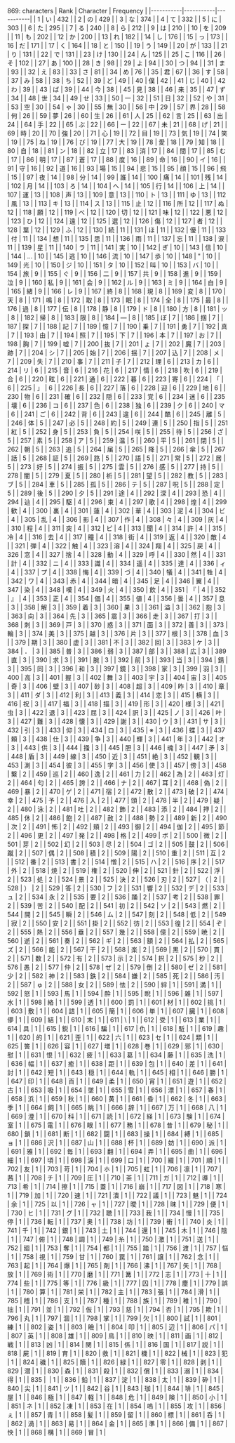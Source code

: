  869: characters 
| Rank | Character | Frequency |
|-----------|-----------|-----------|
| 1 | い | 432 |
| 2 | の | 429 |
| 3 | な | 374 |
| 4 | て | 332 |
| 5 | に | 303 |
| 6 | た | 295 |
| 7 | る | 240 |
| 8 | ら | 212 |
| 9 | は | 210 |
| 10 | を | 209 |
| 11 | も | 202 |
| 12 | か | 200 |
| 13 | れ | 182 |
| 14 | し | 176 |
| 15 | っ | 173 |
| 16 | だ | 171 |
| 17 | く | 164 |
| 18 | と | 150 |
| 19 | う | 149 |
| 20 | が | 133 |
| 21 | り | 131 |
| 22 | で | 131 |
| 23 | け | 130 |
| 24 | ん | 125 |
| 25 | こ | 116 |
| 26 | そ | 102 |
| 27 | あ | 100 |
| 28 | き | 98 |
| 29 | よ | 94 |
| 30 | つ | 94 |
| 31 | ま | 93 |
| 32 | え | 83 |
| 33 | さ | 81 |
| 34 | め | 76 |
| 35 | 君 | 67 |
| 36 | す | 58 |
| 37 | み | 58 |
| 38 | ち | 52 |
| 39 | ど | 49 |
| 40 | 僕 | 42 |
| 41 | じ | 40 |
| 42 | わ | 39 |
| 43 | ば | 39 |
| 44 | 今 | 38 |
| 45 | 見 | 38 |
| 46 | 来 | 35 |
| 47 | ず | 34 |
| 48 | 世 | 34 |
| 49 | せ | 33 |
| 50 | 一 | 32 |
| 51 | 日 | 32 |
| 52 | や | 31 |
| 53 | 空 | 30 |
| 54 | ゃ | 30 |
| 55 | 無 | 30 |
| 56 | 中 | 29 |
| 57 | 界 | 28 |
| 58 | 何 | 26 |
| 59 | 夢 | 26 |
| 60 | 生 | 26 |
| 61 | 人 | 25 |
| 62 | 言 | 25 |
| 63 | 出 | 24 |
| 64 | 手 | 22 |
| 65 | ぶ | 22 |
| 66 | ー | 22 |
| 67 | 未 | 21 |
| 68 | げ | 21 |
| 69 | 時 | 20 |
| 70 | 強 | 20 |
| 71 | 心 | 19 |
| 72 | 目 | 19 |
| 73 | 気 | 19 |
| 74 | 笑 | 19 |
| 75 | ね | 19 |
| 76 | び | 19 |
| 77 | 大 | 19 |
| 78 | 愛 | 18 |
| 79 | 知 | 18 |
| 80 | 自 | 18 |
| 81 | ン | 18 |
| 82 | 立 | 17 |
| 83 | 消 | 17 |
| 84 | 間 | 17 |
| 85 | む | 17 |
| 86 | 明 | 17 |
| 87 | 蒼 | 17 |
| 88 | 度 | 16 |
| 89 | 命 | 16 |
| 90 | イ | 16 |
| 91 | 守 | 16 |
| 92 | 道 | 16 |
| 93 | 場 | 15 |
| 94 | 悲 | 15 |
| 95 | 顔 | 15 |
| 96 | 飛 | 15 |
| 97 | 夜 | 14 |
| 98 | 分 | 14 |
| 99 | 誰 | 14 |
| 100 | 痛 | 14 |
| 101 | 残 | 14 |
| 102 | 月 | 14 |
| 103 | ろ | 14 |
| 104 | へ | 14 |
| 105 | 行 | 14 |
| 106 | 上 | 14 |
| 107 | 運 | 13 |
| 108 | 声 | 13 |
| 109 | 意 | 13 |
| 110 | ト | 13 |
| 111 | ゆ | 13 |
| 112 | 風 | 13 |
| 113 | キ | 13 |
| 114 | ス | 13 |
| 115 | 止 | 12 |
| 116 | 所 | 12 |
| 117 | ぬ | 12 |
| 118 | 願 | 12 |
| 119 | べ | 12 |
| 120 | 切 | 12 |
| 121 | 味 | 12 |
| 122 | 悪 | 12 |
| 123 | ひ | 12 |
| 124 | 遠 | 12 |
| 125 | 選 | 12 |
| 126 | 傷 | 12 |
| 127 | 者 | 12 |
| 128 | 葉 | 12 |
| 129 | ふ | 12 |
| 130 | 続 | 11 |
| 131 | ほ | 11 |
| 132 | 優 | 11 |
| 133 | 付 | 11 |
| 134 | 想 | 11 |
| 135 | 思 | 11 |
| 136 | 雨 | 11 |
| 137 | 忘 | 11 |
| 138 | 涙 | 11 |
| 139 | 星 | 11 |
| 140 | ラ | 11 |
| 141 | 実 | 10 |
| 142 | ぎ | 10 |
| 143 | 信 | 10 |
| 144 | … | 10 |
| 145 | 逃 | 10 |
| 146 | 流 | 10 |
| 147 | 歩 | 10 |
| 148 | " | 10 |
| 149 | 光 | 10 |
| 150 | ジ | 10 |
| 151 | タ | 10 |
| 152 | 叫 | 10 |
| 153 | バ | 10 |
| 154 | 旅 | 9 |
| 155 | ぐ | 9 |
| 156 | 二 | 9 |
| 157 | 共 | 9 |
| 158 | 進 | 9 |
| 159 | 泣 | 9 |
| 160 | 私 | 9 |
| 161 | 会 | 9 |
| 162 | ル | 9 |
| 163 | ミ | 9 |
| 164 | 白 | 9 |
| 165 | 緒 | 9 |
| 166 | レ | 9 |
| 167 | 終 | 8 |
| 168 | 現 | 8 |
| 169 | 変 | 8 |
| 170 | 天 | 8 |
| 171 | 鳴 | 8 |
| 172 | 取 | 8 |
| 173 | 眠 | 8 |
| 174 | 全 | 8 |
| 175 | 最 | 8 |
| 176 | 過 | 8 |
| 177 | 伝 | 8 |
| 178 | 静 | 8 |
| 179 | ド | 8 |
| 180 | 方 | 8 |
| 181 | ッ | 8 |
| 182 | 帰 | 8 |
| 183 | 限 | 8 |
| 184 | ― | 8 |
| 185 | ぼ | 7 |
| 186 | 掴 | 7 |
| 187 | 探 | 7 |
| 188 | 記 | 7 |
| 189 | 憶 | 7 |
| 190 | 乗 | 7 |
| 191 | 勇 | 7 |
| 192 | 真 | 7 |
| 193 | 由 | 7 |
| 194 | 照 | 7 |
| 195 | 下 | 7 |
| 196 | 本 | 7 |
| 197 | お | 7 |
| 198 | 胸 | 7 |
| 199 | 嘘 | 7 |
| 200 | 抜 | 7 |
| 201 | ょ | 7 |
| 202 | 魔 | 7 |
| 203 | 跡 | 7 |
| 204 | シ | 7 |
| 205 | 始 | 7 |
| 206 | 揺 | 7 |
| 207 | 込 | 7 |
| 208 | メ | 7 |
| 209 | 失 | 7 |
| 210 | 事 | 7 |
| 211 | 子 | 7 |
| 212 | 理 | 6 |
| 213 | カ | 6 |
| 214 | リ | 6 |
| 215 | 音 | 6 |
| 216 | 花 | 6 |
| 217 | 情 | 6 |
| 218 | 吹 | 6 |
| 219 | 合 | 6 |
| 220 | 眩 | 6 |
| 221 | 通 | 6 |
| 222 | 暮 | 6 |
| 223 | 寄 | 6 |
| 224 | 「 | 6 |
| 225 | 」 | 6 |
| 226 | 長 | 6 |
| 227 | 落 | 6 |
| 228 | 迎 | 6 |
| 229 | 地 | 6 |
| 230 | 物 | 6 |
| 231 | 確 | 6 |
| 232 | 隠 | 6 |
| 233 | 覚 | 6 |
| 234 | 迷 | 6 |
| 235 | 壊 | 6 |
| 236 | コ | 6 |
| 237 | 色 | 6 |
| 238 | 独 | 6 |
| 239 | ク | 6 |
| 240 | マ | 6 |
| 241 | ご | 6 |
| 242 | 背 | 6 |
| 243 | 違 | 6 |
| 244 | 酷 | 6 |
| 245 | 離 | 5 |
| 246 | 体 | 5 |
| 247 | 必 | 5 |
| 248 | 約 | 5 |
| 249 | 連 | 5 |
| 250 | 指 | 5 |
| 251 | 紅 | 5 |
| 252 | 身 | 5 |
| 253 | 負 | 5 |
| 254 | 咲 | 5 |
| 255 | 待 | 5 |
| 256 | ざ | 5 |
| 257 | 素 | 5 |
| 258 | ア | 5 |
| 259 | 温 | 5 |
| 260 | 平 | 5 |
| 261 | 閉 | 5 |
| 262 | 朝 | 5 |
| 263 | 追 | 5 |
| 264 | 届 | 5 |
| 265 | 降 | 5 |
| 266 | 傘 | 5 |
| 267 | 話 | 5 |
| 268 | 証 | 5 |
| 269 | 路 | 5 |
| 270 | 語 | 5 |
| 271 | 常 | 5 |
| 272 | 居 | 5 |
| 273 | 好 | 5 |
| 274 | 振 | 5 |
| 275 | 雲 | 5 |
| 276 | 感 | 5 |
| 277 | 持 | 5 |
| 278 | 闇 | 5 |
| 279 | 夏 | 5 |
| 280 | 祈 | 5 |
| 281 | 望 | 5 |
| 282 | 教 | 5 |
| 283 | ブ | 5 |
| 284 | 車 | 5 |
| 285 | 孤 | 5 |
| 286 | テ | 5 |
| 287 | 呪 | 5 |
| 288 | 定 | 5 |
| 289 | 後 | 5 |
| 290 | 夕 | 5 |
| 291 | 途 | 4 |
| 292 | 深 | 4 |
| 293 | 恐 | 4 |
| 294 | 辿 | 4 |
| 295 | 駆 | 4 |
| 296 | 束 | 4 |
| 297 | 歌 | 4 |
| 298 | 煌 | 4 |
| 299 | 歓 | 4 |
| 300 | 裏 | 4 |
| 301 | 蓮 | 4 |
| 302 | 華 | 4 |
| 303 | 泥 | 4 |
| 304 | ビ | 4 |
| 305 | 乱 | 4 |
| 306 | 影 | 4 |
| 307 | 作 | 4 |
| 308 | 々 | 4 |
| 309 | 灰 | 4 |
| 310 | 程 | 4 |
| 311 | 突 | 4 |
| 312 | ピ | 4 |
| 313 | 聞 | 4 |
| 314 | 許 | 4 |
| 315 | 冷 | 4 |
| 316 | 去 | 4 |
| 317 | 瞳 | 4 |
| 318 | 街 | 4 |
| 319 | 返 | 4 |
| 320 | 敵 | 4 |
| 321 | 弾 | 4 |
| 322 | 触 | 4 |
| 323 | 溶 | 4 |
| 324 | 翔 | 4 |
| 325 | 戻 | 4 |
| 326 | 窓 | 4 |
| 327 | 捨 | 4 |
| 328 | 動 | 4 |
| 329 | 呼 | 4 |
| 330 | 然 | 4 |
| 331 | 計 | 4 |
| 332 | ニ | 4 |
| 333 | 識 | 4 |
| 334 | 遥 | 4 |
| 335 | 達 | 4 |
| 336 | ィ | 4 |
| 337 | プ | 4 |
| 338 | 悔 | 4 |
| 339 | づ | 4 |
| 340 | 犠 | 4 |
| 341 | 牲 | 4 |
| 342 | ワ | 4 |
| 343 | 赤 | 4 |
| 344 | 暗 | 4 |
| 345 | 足 | 4 |
| 346 | 翼 | 4 |
| 347 | 染 | 4 |
| 348 | 嘆 | 4 |
| 349 | 火 | 4 |
| 350 | 飲 | 4 |
| 351 | 『 | 4 |
| 352 | 』 | 4 |
| 353 | 正 | 4 |
| 354 | 価 | 4 |
| 355 | 値 | 4 |
| 356 | 曇 | 4 |
| 357 | 息 | 3 |
| 358 | 解 | 3 |
| 359 | 着 | 3 |
| 360 | 果 | 3 |
| 361 | 溢 | 3 |
| 362 | 抱 | 3 |
| 363 | 向 | 3 |
| 364 | 先 | 3 |
| 365 | 震 | 3 |
| 366 | 走 | 3 |
| 367 | 打 | 3 |
| 368 | 刺 | 3 |
| 369 | 戸 | 3 |
| 370 | 惑 | 3 |
| 371 | 面 | 3 |
| 372 | 善 | 3 |
| 373 | 輪 | 3 |
| 374 | 美 | 3 |
| 375 | 越 | 3 |
| 376 | 片 | 3 |
| 377 | 根 | 3 |
| 378 | 血 | 3 |
| 379 | 期 | 3 |
| 380 | 虚 | 3 |
| 381 | 不 | 3 |
| 382 | 回 | 3 |
| 383 | ケ | 3 |
| 384 | ． | 3 |
| 385 | 普 | 3 |
| 386 | 弱 | 3 |
| 387 | 部 | 3 |
| 388 | 広 | 3 |
| 389 | 直 | 3 |
| 390 | 求 | 3 |
| 391 | 腕 | 3 |
| 392 | 前 | 3 |
| 393 | 当 | 3 |
| 394 | 錆 | 3 |
| 395 | 同 | 3 |
| 396 | 和 | 3 |
| 397 | 鏡 | 3 |
| 398 | 家 | 3 |
| 399 | 羽 | 3 |
| 400 | 高 | 3 |
| 401 | 握 | 3 |
| 402 | 舞 | 3 |
| 403 | 宇 | 3 |
| 404 | 宙 | 3 |
| 405 | 奇 | 3 |
| 406 | 壁 | 3 |
| 407 | 砂 | 3 |
| 408 | 超 | 3 |
| 409 | 昨 | 3 |
| 410 | 章 | 3 |
| 411 | ダ | 3 |
| 412 | 利 | 3 |
| 413 | 義 | 3 |
| 414 | 恋 | 3 |
| 415 | 横 | 3 |
| 416 | 祝 | 3 |
| 417 | 福 | 3 |
| 418 | 描 | 3 |
| 419 | 形 | 3 |
| 420 | 様 | 3 |
| 421 | 虫 | 3 |
| 422 | 退 | 3 |
| 423 | 屈 | 3 |
| 424 | 訳 | 3 |
| 425 | ノ | 3 |
| 426 | 叶 | 3 |
| 427 | 難 | 3 |
| 428 | 懐 | 3 |
| 429 | 謝 | 3 |
| 430 | ウ | 3 |
| 431 | サ | 3 |
| 432 | 引 | 3 |
| 433 | 仰 | 3 |
| 434 | ロ | 3 |
| 435 | ※ | 3 |
| 436 | 蝶 | 3 |
| 437 | 頼 | 3 |
| 438 | 仕 | 3 |
| 439 | 争 | 3 |
| 440 | 輝 | 3 |
| 441 | 年 | 3 |
| 442 | オ | 3 |
| 443 | 供 | 3 |
| 444 | 掻 | 3 |
| 445 | 胆 | 3 |
| 446 | 魂 | 3 |
| 447 | 矛 | 3 |
| 448 | 盾 | 3 |
| 449 | 線 | 3 |
| 450 | 近 | 3 |
| 451 | 絶 | 3 |
| 452 | 観 | 3 |
| 453 | 測 | 3 |
| 454 | 彼 | 3 |
| 455 | 字 | 3 |
| 456 | 使 | 3 |
| 457 | 傍 | 3 |
| 458 | 繋 | 2 |
| 459 | 巡 | 2 |
| 460 | 逸 | 2 |
| 461 | 力 | 2 |
| 462 | 為 | 2 |
| 463 | 灯 | 2 |
| 464 | 匂 | 2 |
| 465 | 誇 | 2 |
| 466 | ナ | 2 |
| 467 | 耳 | 2 |
| 468 | 偽 | 2 |
| 469 | 暴 | 2 |
| 470 | ゲ | 2 |
| 471 | 宿 | 2 |
| 472 | 散 | 2 |
| 473 | 破 | 2 |
| 474 | 幸 | 2 |
| 475 | 予 | 2 |
| 476 | 入 | 2 |
| 477 | 頭 | 2 |
| 478 | 半 | 2 |
| 479 | 疑 | 2 |
| 480 | 泳 | 2 |
| 481 | 吐 | 2 |
| 482 | 飾 | 2 |
| 483 | 添 | 2 |
| 484 | 押 | 2 |
| 485 | 休 | 2 |
| 486 | 飽 | 2 |
| 487 | 赦 | 2 |
| 488 | 勢 | 2 |
| 489 | 新 | 2 |
| 490 | 次 | 2 |
| 491 | 怖 | 2 |
| 492 | 頬 | 2 |
| 493 | 御 | 2 |
| 494 | 伽 | 2 |
| 495 | 節 | 2 |
| 496 | 更 | 2 |
| 497 | 発 | 2 |
| 498 | 格 | 2 |
| 499 | ボ | 2 |
| 500 | 微 | 2 |
| 501 | 芽 | 2 |
| 502 | 幻 | 2 |
| 503 | 尽 | 2 |
| 504 | ゴ | 2 |
| 505 | 鼓 | 2 |
| 506 | 蹴 | 2 |
| 507 | 偶 | 2 |
| 508 | 積 | 2 |
| 509 | 陽 | 2 |
| 510 | 重 | 2 |
| 511 | 互 | 2 |
| 512 | 番 | 2 |
| 513 | 書 | 2 |
| 514 | 憎 | 2 |
| 515 | ハ | 2 |
| 516 | 序 | 2 |
| 517 | 外 | 2 |
| 518 | 焼 | 2 |
| 519 | 権 | 2 |
| 520 | 伸 | 2 |
| 521 | 針 | 2 |
| 522 | 浮 | 2 |
| 523 | 処 | 2 |
| 524 | 景 | 2 |
| 525 | 決 | 2 |
| 526 | 刃 | 2 |
| 527 | （ | 2 |
| 528 | ） | 2 |
| 529 | 答 | 2 |
| 530 | フ | 2 |
| 531 | 響 | 2 |
| 532 | デ | 2 |
| 533 | ュ | 2 |
| 534 | 永 | 2 |
| 535 | 要 | 2 |
| 536 | 踊 | 2 |
| 537 | 考 | 2 |
| 538 | 罪 | 2 |
| 539 | 苦 | 2 |
| 540 | 配 | 2 |
| 541 | 初 | 2 |
| 542 | ソ | 2 |
| 543 | 燃 | 2 |
| 544 | 開 | 2 |
| 545 | 瞬 | 2 |
| 546 | ム | 2 |
| 547 | 刻 | 2 |
| 548 | 低 | 2 |
| 549 | 寂 | 2 |
| 550 | 安 | 2 |
| 551 | 掛 | 2 |
| 552 | 彷 | 2 |
| 553 | 徨 | 2 |
| 554 | ぞ | 2 |
| 555 | 熱 | 2 |
| 556 | 垂 | 2 |
| 557 | 幾 | 2 |
| 558 | 億 | 2 |
| 559 | 暁 | 2 |
| 560 | 逝 | 2 |
| 561 | 奏 | 2 |
| 562 | ギ | 2 |
| 563 | 額 | 2 |
| 564 | 払 | 2 |
| 565 | ズ | 2 |
| 566 | 能 | 2 |
| 567 | 干 | 2 |
| 568 | 楽 | 2 |
| 569 | 黒 | 2 |
| 570 | 貫 | 2 |
| 571 | 数 | 2 |
| 572 | 有 | 2 |
| 573 | 示 | 2 |
| 574 | 択 | 2 |
| 575 | 秒 | 2 |
| 576 | 愚 | 2 |
| 577 | 仲 | 2 |
| 578 | ぜ | 2 |
| 579 | 倒 | 2 |
| 580 | ゼ | 2 |
| 581 | 少 | 2 |
| 582 | 神 | 2 |
| 583 | 鉄 | 2 |
| 584 | 嫌 | 2 |
| 585 | 死 | 2 |
| 586 | 汚 | 2 |
| 587 | ゅ | 2 |
| 588 | 女 | 2 |
| 589 | 怯 | 2 |
| 590 | 絆 | 1 |
| 591 | 満 | 1 |
| 592 | 怒 | 1 |
| 593 | 馬 | 1 |
| 594 | 酔 | 1 |
| 595 | 睨 | 1 |
| 596 | 雑 | 1 |
| 597 | 水 | 1 |
| 598 | 絡 | 1 |
| 599 | 透 | 1 |
| 600 | 罰 | 1 |
| 601 | 材 | 1 |
| 602 | 挑 | 1 |
| 603 | 敷 | 1 |
| 604 | 詰 | 1 |
| 605 | 簡 | 1 |
| 606 | 単 | 1 |
| 607 | 臓 | 1 |
| 608 | 儚 | 1 |
| 609 | 結 | 1 |
| 610 | 末 | 1 |
| 611 | \ | 1 |
| 612 | 受 | 1 |
| 613 | 業 | 1 |
| 614 | 具 | 1 |
| 615 | 鋭 | 1 |
| 616 | 騙 | 1 |
| 617 | 仇 | 1 |
| 618 | 駈 | 1 |
| 619 | 趣 | 1 |
| 620 | 的 | 1 |
| 621 | 歪 | 1 |
| 622 | 六 | 1 |
| 623 | セ | 1 |
| 624 | 類 | 1 |
| 625 | 筈 | 1 |
| 626 | 容 | 1 |
| 627 | 増 | 1 |
| 628 | 巻 | 1 |
| 629 | 邪 | 1 |
| 630 | 慰 | 1 |
| 631 | 恨 | 1 |
| 632 | 疲 | 1 |
| 633 | 葛 | 1 |
| 634 | 藤 | 1 |
| 635 | 洗 | 1 |
| 636 | 幅 | 1 |
| 637 | 癒 | 1 |
| 638 | 距 | 1 |
| 639 | 包 | 1 |
| 640 | 差 | 1 |
| 641 | 討 | 1 |
| 642 | 短 | 1 |
| 643 | 穏 | 1 |
| 644 | 軌 | 1 |
| 645 | 相 | 1 |
| 646 | 勝 | 1 |
| 647 | 印 | 1 |
| 648 | 百 | 1 |
| 649 | 柔 | 1 |
| 650 | 宵 | 1 |
| 651 | 遊 | 1 |
| 652 | 古 | 1 |
| 653 | 吸 | 1 |
| 654 | 墜 | 1 |
| 655 | 雪 | 1 |
| 656 | 漂 | 1 |
| 657 | 春 | 1 |
| 658 | 浜 | 1 |
| 659 | 秋 | 1 |
| 660 | 黄 | 1 |
| 661 | 昏 | 1 |
| 662 | 冬 | 1 |
| 663 | 季 | 1 |
| 664 | 飼 | 1 |
| 665 | 眺 | 1 |
| 666 | 辞 | 1 |
| 667 | 万 | 1 |
| 668 | 八 | 1 |
| 669 | 澄 | 1 |
| 670 | 科 | 1 |
| 671 | 読 | 1 |
| 672 | 経 | 1 |
| 673 | 験 | 1 |
| 674 | 室 | 1 |
| 675 | 電 | 1 |
| 676 | 眼 | 1 |
| 677 | 務 | 1 |
| 678 | 昔 | 1 |
| 679 | 秘 | 1 |
| 680 | 鎖 | 1 |
| 681 | 断 | 1 |
| 682 | 闘 | 1 |
| 683 | 操 | 1 |
| 684 | 縛 | 1 |
| 685 | ョ | 1 |
| 686 | 沢 | 1 |
| 687 | 山 | 1 |
| 688 | 杯 | 1 |
| 689 | 妨 | 1 |
| 690 | 派 | 1 |
| 691 | 雅 | 1 |
| 692 | 毎 | 1 |
| 693 | 翻 | 1 |
| 694 | 弄 | 1 |
| 695 | 曲 | 1 |
| 696 | 細 | 1 |
| 697 | 頃 | 1 |
| 698 | 淚 | 1 |
| 699 | 口 | 1 |
| 700 | 綴 | 1 |
| 701 | 順 | 1 |
| 702 | 友 | 1 |
| 703 | 苛 | 1 |
| 704 | ホ | 1 |
| 705 | 虹 | 1 |
| 706 | 凛 | 1 |
| 707 | 茜 | 1 |
| 708 | チ | 1 |
| 709 | 圧 | 1 |
| 710 | 茶 | 1 |
| 711 | ガ | 1 |
| 712 | 導 | 1 |
| 713 | 希 | 1 |
| 714 | 擦 | 1 |
| 715 | 蓋 | 1 |
| 716 | 崩 | 1 |
| 717 | 図 | 1 |
| 718 | 寒 | 1 |
| 719 | 加 | 1 |
| 720 | 速 | 1 |
| 721 | 潰 | 1 |
| 722 | 議 | 1 |
| 723 | 魅 | 1 |
| 724 | 余 | 1 |
| 725 | 以 | 1 |
| 726 | ャ | 1 |
| 727 | 曖 | 1 |
| 728 | 昧 | 1 |
| 729 | 便 | 1 |
| 730 | ヒ | 1 |
| 731 | グ | 1 |
| 732 | 聴 | 1 |
| 733 | 我 | 1 |
| 734 | 慢 | 1 |
| 735 | 停 | 1 |
| 736 | 転 | 1 |
| 737 | 奥 | 1 |
| 738 | 坊 | 1 |
| 739 | 衝 | 1 |
| 740 | 炎 | 1 |
| 741 | 千 | 1 |
| 742 | 銀 | 1 |
| 743 | 土 | 1 |
| 744 | 還 | 1 |
| 745 | 木 | 1 |
| 746 | 陰 | 1 |
| 747 | 俯 | 1 |
| 748 | 調 | 1 |
| 749 | 糸 | 1 |
| 750 | 激 | 1 |
| 751 | 送 | 1 |
| 752 | 廻 | 1 |
| 753 | 奪 | 1 |
| 754 | 都 | 1 |
| 755 | 踏 | 1 |
| 756 | 渡 | 1 |
| 757 | 悩 | 1 |
| 758 | 視 | 1 |
| 759 | 甘 | 1 |
| 760 | 罠 | 1 |
| 761 | 譲 | 1 |
| 762 | 念 | 1 |
| 763 | 起 | 1 |
| 764 | 爆 | 1 |
| 765 | 剤 | 1 |
| 766 | 沸 | 1 |
| 767 | 矢 | 1 |
| 768 | 放 | 1 |
| 769 | 術 | 1 |
| 770 | 磨 | 1 |
| 771 | 篝 | 1 |
| 772 | 志 | 1 |
| 773 | 十 | 1 |
| 774 | 些 | 1 |
| 775 | 等 | 1 |
| 776 | 級 | 1 |
| 777 | 囚 | 1 |
| 778 | 塵 | 1 |
| 779 | 誤 | 1 |
| 780 | 算 | 1 |
| 781 | 栄 | 1 |
| 782 | 主 | 1 |
| 783 | 張 | 1 |
| 784 | 滑 | 1 |
| 785 | 稽 | 1 |
| 786 | 支 | 1 |
| 787 | 種 | 1 |
| 788 | 族 | 1 |
| 789 | 稚 | 1 |
| 790 | 拙 | 1 |
| 791 | 並 | 1 |
| 792 | 仮 | 1 |
| 793 | 慈 | 1 |
| 794 | 否 | 1 |
| 795 | 欺 | 1 |
| 796 | 丸 | 1 |
| 797 | 涸 | 1 |
| 798 | 掌 | 1 |
| 799 | 欠 | 1 |
| 800 | 試 | 1 |
| 801 | 練 | 1 |
| 802 | 姿 | 1 |
| 803 | 瞼 | 1 |
| 804 | 叩 | 1 |
| 805 | 辺 | 1 |
| 806 | パ | 1 |
| 807 | 英 | 1 |
| 808 | 雄 | 1 |
| 809 | 鳥 | 1 |
| 810 | 映 | 1 |
| 811 | 画 | 1 |
| 812 | 戦 | 1 |
| 813 | 凶 | 1 |
| 814 | 関 | 1 |
| 815 | 係 | 1 |
| 816 | 国 | 1 |
| 817 | 説 | 1 |
| 818 | 屍 | 1 |
| 819 | 育 | 1 |
| 820 | 救 | 1 |
| 821 | 機 | 1 |
| 822 | 械 | 1 |
| 823 | 犯 | 1 |
| 824 | 穢 | 1 |
| 825 | 贖 | 1 |
| 826 | 緑 | 1 |
| 827 | 零 | 1 |
| 828 | 剥 | 1 |
| 829 | 潜 | 1 |
| 830 | 森 | 1 |
| 831 | 殺 | 1 |
| 832 | 償 | 1 |
| 833 | 溺 | 1 |
| 834 | 得 | 1 |
| 835 | ﻿ | 1 |
| 836 | 鉛 | 1 |
| 837 | 淀 | 1 |
| 838 | 太 | 1 |
| 839 | 砕 | 1 |
| 840 | 尖 | 1 |
| 841 | ツ | 1 |
| 842 | 谷 | 1 |
| 843 | 珈 | 1 |
| 844 | 琲 | 1 |
| 845 | 屋 | 1 |
| 846 | 極 | 1 |
| 847 | 軽 | 1 |
| 848 | 危 | 1 |
| 849 | 険 | 1 |
| 850 | 小 | 1 |
| 851 | ネ | 1 |
| 852 | 凍 | 1 |
| 853 | 在 | 1 |
| 854 | 嗚 | 1 |
| 855 | 攻 | 1 |
| 856 | ぇ | 1 |
| 857 | 青 | 1 |
| 858 | 髪 | 1 |
| 859 | 留 | 1 |
| 860 | 標 | 1 |
| 861 | 呑 | 1 |
| 862 | 渦 | 1 |
| 863 | 易 | 1 |
| 864 | 金 | 1 |
| 865 | 準 | 1 |
| 866 | 備 | 1 |
| 867 | 快 | 1 |
| 868 | 構 | 1 |
| 869 | 冒 | 1 |
